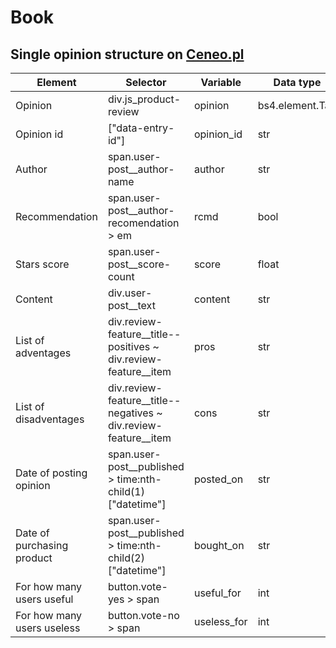 # Book

## Single opinion structure on [Ceneo.pl](https://www.ceneo.pl/)

|Element|Selector|Variable|Data type|
|-------|--------|--------|---------|
|Opinion|div.js_product-review|opinion|bs4.element.Tag|
|Opinion id|\["data-entry-id"\]|opinion_id|str|
|Author|span.user-post__author-name|author|str|
|Recommendation|span.user-post__author-recomendation > em|rcmd|bool|
|Stars score|span.user-post__score-count|score|float|
|Content|div.user-post__text|content|str|
|List of adventages|div.review-feature__title--positives  ~ div.review-feature__item|pros|str|
|List of disadventages|div.review-feature__title--negatives  ~ div.review-feature__item|cons|str|
|Date of posting opinion|span.user-post__published > time:nth-child(1)\["datetime"\]|posted_on|str|
|Date of purchasing product|span.user-post__published > time:nth-child(2)\["datetime"\]|bought_on|str|
|For how many users useful|button.vote-yes > span|useful_for|int|
|For how many users useless|button.vote-no > span|useless_for|int|

